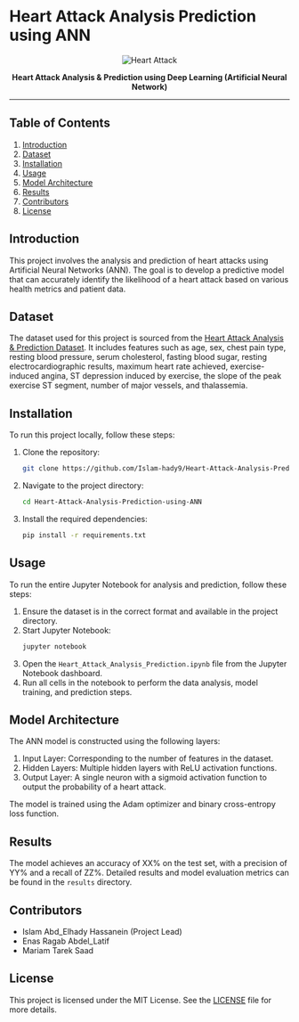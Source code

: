 # Heart Attack Analysis Prediction using ANN

<div align="center">
  <p align="center">
    <img src="https://myacare.com/uploads/AdminBlogs/91d19c6155d145348eb5dcd8b161fd36.png" alt="Heart Attack" />
  </p>
<p align="center">
<strong>Heart Attack Analysis & Prediction using Deep Learning (Artificial Neural Network)</strong></p>
</div>

---

## Table of Contents

1. [Introduction](#introduction)
2. [Dataset](#dataset)
3. [Installation](#installation)
4. [Usage](#usage)
5. [Model Architecture](#model-architecture)
6. [Results](#results)
7. [Contributors](#contributors)
8. [License](#license)

## Introduction

This project involves the analysis and prediction of heart attacks using Artificial Neural Networks (ANN). The goal is to develop a predictive model that can accurately identify the likelihood of a heart attack based on various health metrics and patient data.

## Dataset

The dataset used for this project is sourced from the [Heart Attack Analysis & Prediction Dataset](https://www.kaggle.com/datasets/rashikrahmanpritom/heart-attack-analysis-prediction-dataset/data). It includes features such as age, sex, chest pain type, resting blood pressure, serum cholesterol, fasting blood sugar, resting electrocardiographic results, maximum heart rate achieved, exercise-induced angina, ST depression induced by exercise, the slope of the peak exercise ST segment, number of major vessels, and thalassemia.

## Installation

To run this project locally, follow these steps:

1. Clone the repository:
   ```bash
   git clone https://github.com/Islam-hady9/Heart-Attack-Analysis-Prediction-using-ANN.git
   ```
2. Navigate to the project directory:
   ```bash
   cd Heart-Attack-Analysis-Prediction-using-ANN
   ```
3. Install the required dependencies:
   ```bash
   pip install -r requirements.txt
   ```

## Usage

To run the entire Jupyter Notebook for analysis and prediction, follow these steps:

1. Ensure the dataset is in the correct format and available in the project directory.
2. Start Jupyter Notebook:
   ```bash
   jupyter notebook
   ```
3. Open the `Heart_Attack_Analysis_Prediction.ipynb` file from the Jupyter Notebook dashboard.
4. Run all cells in the notebook to perform the data analysis, model training, and prediction steps.

## Model Architecture

The ANN model is constructed using the following layers:

1. Input Layer: Corresponding to the number of features in the dataset.
2. Hidden Layers: Multiple hidden layers with ReLU activation functions.
3. Output Layer: A single neuron with a sigmoid activation function to output the probability of a heart attack.

The model is trained using the Adam optimizer and binary cross-entropy loss function.

## Results

The model achieves an accuracy of XX% on the test set, with a precision of YY% and a recall of ZZ%. Detailed results and model evaluation metrics can be found in the `results` directory.

## Contributors

- Islam Abd_Elhady Hassanein (Project Lead)
- Enas Ragab Abdel_Latif
- Mariam Tarek Saad

## License

This project is licensed under the MIT License. See the [LICENSE](LICENSE) file for more details.
